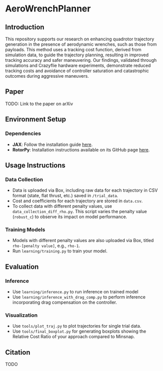 # AeroWrenchPlanner

## Introduction

This repository supports our research on enhancing quadrotor trajectory generation in the presence of aerodynamic wrenches, such as those from payloads. This method uses a tracking cost function, derived from simulation data, to guide the trajectory planning, resulting in improved tracking accuracy and safer maneuvering. Our findings, validated through simulations and Crazyflie hardware experiments, demonstrate reduced tracking costs and avoidance of controller saturation and catastrophic outcomes during aggressive maneuvers.

## Paper

TODO: Link to the paper on arXiv

## Environment Setup

### Dependencies

- **JAX**: Follow the installation guide [here](https://jax.readthedocs.io/en/latest/installation.html).
- **RotorPy**: Installation instructions available on its GitHub page [here](https://github.com/spencerfolk/rotorpy).

## Usage Instructions

### Data Collection

- Data is uploaded via Box, including raw data for each trajectory in CSV format (state, flat thrust, etc.) saved in `/trial_data`.
- Cost and coefficients for each trajectory are stored in `data.csv`.
- To collect data with different penalty values, use `data_collection_diff_rho.py`. This script varies the penalty value (`robust_c`) to observe its impact on model performance.

### Training Models

- Models with different penalty values are also uploaded via Box, titled `rho-[penalty value]`, e.g., `rho-1`.
- Run `learning/training.py` to train your model.

## Evaluation

### Inference

- Use `learning/inference.py` to run inference on trained model
- Use `learning/inference_with_drag_comp.py` to perform inference incorporating drag compensation on the controller.

### Visualization

- Use `tools/plot_traj.py` to plot trajectories for single trial data.
- Use `tools/final_boxplot.py` for generating boxplots showing the Relative Cost Ratio of your approach compared to Minsnap.

## Citation

TODO
